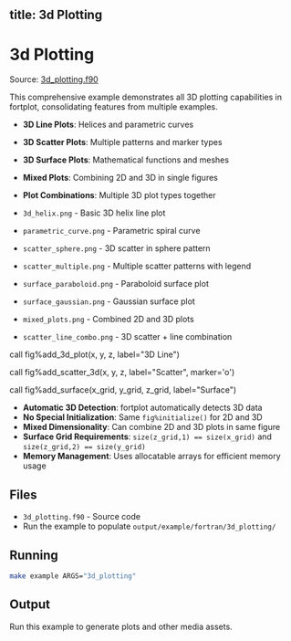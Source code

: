 title: 3d Plotting
---

# 3d Plotting

Source: [3d_plotting.f90](https://github.com/lazy-fortran/fortplot/blob/main/example/fortran/3d_plotting/3d_plotting.f90)

This comprehensive example demonstrates all 3D plotting capabilities in fortplot, consolidating features from multiple examples.

- **3D Line Plots**: Helices and parametric curves
- **3D Scatter Plots**: Multiple patterns and marker types
- **3D Surface Plots**: Mathematical functions and meshes
- **Mixed Plots**: Combining 2D and 3D in single figures
- **Plot Combinations**: Multiple 3D plot types together

- `3d_helix.png` - Basic 3D helix line plot
- `parametric_curve.png` - Parametric spiral curve
- `scatter_sphere.png` - 3D scatter in sphere pattern
- `scatter_multiple.png` - Multiple scatter patterns with legend
- `surface_paraboloid.png` - Paraboloid surface plot
- `surface_gaussian.png` - Gaussian surface plot
- `mixed_plots.png` - Combined 2D and 3D plots
- `scatter_line_combo.png` - 3D scatter + line combination

call fig%add_3d_plot(x, y, z, label="3D Line")

call fig%add_scatter_3d(x, y, z, label="Scatter", marker='o')

call fig%add_surface(x_grid, y_grid, z_grid, label="Surface")

- **Automatic 3D Detection**: fortplot automatically detects 3D data
- **No Special Initialization**: Same `fig%initialize()` for 2D and 3D
- **Mixed Dimensionality**: Can combine 2D and 3D plots in same figure
- **Surface Grid Requirements**: `size(z_grid,1) == size(x_grid)` and `size(z_grid,2) == size(y_grid)`
- **Memory Management**: Uses allocatable arrays for efficient memory usage

## Files

- `3d_plotting.f90` - Source code
- Run the example to populate `output/example/fortran/3d_plotting/`

## Running

```bash
make example ARGS="3d_plotting"
```

## Output

Run this example to generate plots and other media assets.

